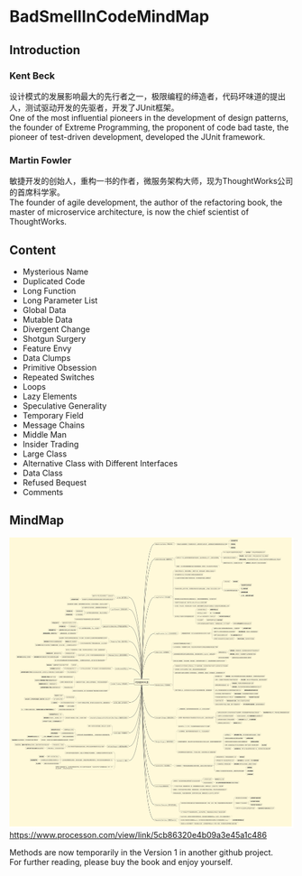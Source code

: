 # BadSmellInCodeMindMap

## Introduction
### Kent Beck        
设计模式的发展影响最大的先行者之一，极限编程的缔造者，代码坏味道的提出人，测试驱动开发的先驱者，开发了JUnit框架。     
One of the most influential pioneers in the development of design patterns, the founder of Extreme Programming, the proponent of code bad taste, the pioneer of test-driven development, developed the JUnit framework.

### Martin Fowler
敏捷开发的创始人，重构一书的作者，微服务架构大师，现为ThoughtWorks公司的首席科学家。    
The founder of agile development, the author of the refactoring book, the master of microservice architecture, is now the chief scientist of ThoughtWorks.

## Content
- Mysterious Name
- Duplicated Code
- Long Function
- Long Parameter List
- Global Data
- Mutable Data
- Divergent Change
- Shotgun Surgery
- Feature Envy
- Data Clumps
- Primitive Obsession
- Repeated Switches
- Loops
- Lazy Elements
- Speculative Generality
- Temporary Field
- Message Chains
- Middle Man
- Insider Trading
- Large Class
- Alternative Class with Different Interfaces
- Data Class
- Refused Bequest
- Comments

## MindMap
![avatar](重构第二版.jpg)
https://www.processon.com/view/link/5cb86320e4b09a3e45a1c486

Methods are now temporarily in the Version 1 in another github project.    
For further reading, please buy the book and enjoy yourself.
